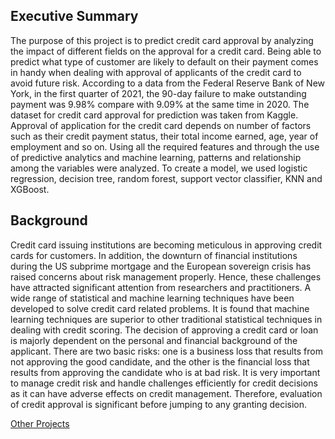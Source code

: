 ## Executive Summary
The purpose of this project is to predict credit card approval by analyzing the impact of different fields on the approval for a credit card. Being able to predict what type of customer are likely to default on their payment comes in handy when dealing with approval of applicants of the credit card to avoid future risk. According to a data from the Federal Reserve Bank of New York, in the first quarter of 2021, the 90-day failure to make outstanding payment was 9.98% compare with 9.09% at the same time in 2020.
            The dataset for credit card approval for prediction was taken from Kaggle. Approval of application for the credit card depends on number of factors such as their credit payment status, their total income earned, age, year of employment and so on. Using all the required features and through the use of predictive analytics and machine learning, patterns and relationship among the variables were analyzed. To create a model, we used logistic regression, decision tree, random forest, support vector classifier, KNN and XGBoost.
            
## Background
Credit card issuing institutions are becoming meticulous in approving credit cards for customers. In addition, the downturn of financial institutions during the US subprime mortgage and the European sovereign crisis has raised concerns about risk management properly.  Hence, these challenges have attracted significant attention from researchers and practitioners. A wide range of statistical and machine learning techniques have been developed to solve credit card related problems. It is found that machine learning techniques are superior to other traditional statistical techniques in dealing with credit scoring.
The decision of approving a credit card or loan is majorly dependent on the personal and financial background of the applicant. There are two basic risks: one is a business loss that results from not approving the good candidate, and the other is the financial loss that results from approving the candidate who is at bad risk. It is very important to manage credit risk and handle challenges efficiently for credit decisions as it can have adverse effects on credit management. Therefore, evaluation of credit approval is significant before jumping to any granting decision.


[Other Projects](https://github.com/RamizuddinS/DS_Portfolio)
